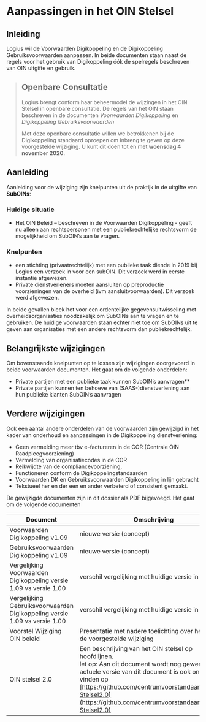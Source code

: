 # Aanpassingen in het OIN Stelsel 
## Inleiding 

Logius wil de Voorwaarden Digikoppeling en de Digikoppeling Gebruiksvoorwaarden aanpassen. In beide documenten staan naast de regels voor het gebruik van Digikoppeling óók de spelregels beschreven van OIN uitgifte en gebruik. 

> ## Openbare Consultatie
> 
> Logius brengt conform haar beheermodel de wijzingen in het OIN Stelsel in openbare consultatie. De regels van het OIN staan beschreven in de documenten *Voorwaarden Digikoppeling*  en *Digikoppeling Gebruiksvoorwaarden* 
>
> Met deze openbare consultatie willen we betrokkenen bij de Digikoppeling standaard oproepen om inbreng te geven op deze voorgestelde wijziging. U kunt dit doen tot en met **woensdag 4 november 2020**.

## Aanleiding

Aanleiding voor de wijziging zijn knelpunten uit de praktijk in de uitgifte van **SubOINs**: 

### Huidige situatie 

- Het OIN Beleid – beschreven in de Voorwaarden Digikoppeling - geeft nu alleen aan rechtspersonen met een publiekrechtelijke rechtsvorm de mogelijkheid om SubOIN’s aan te vragen.

### Knelpunten

- een stichting (privaatrechtelijk) met een publieke taak diende in 2019 bij Logius een verzoek in voor een subOIN. Dit verzoek werd in eerste instantie afgewezen.
- Private dienstverleners moeten aansluiten op preproductie voorzieningen van de overheid (ivm aansluitvoorwaarden). Dit verzoek werd afgewezen.

In beide gevallen bleek het voor een ordentelijke gegevensuitwisseling met overheidsorganisaties noodzakelijk om SubOINs aan te vragen en te gebruiken. De huidige voorwaarden staan echter niet toe om SubOINs uit te geven aan organisaties met een andere rechtsvorm dan publiekrechtelijk.

## Belangrijkste wijzigingen

Om bovenstaande knelpunten op te lossen zijn wijzigingen doorgevoerd in beide voorwaarden documenten. Het gaat om de volgende onderdelen:

- Private partijen met een publieke taak kunnen SubOIN’s aanvragen**
- Private partijen kunnen ten behoeve van (SAAS-)dienstverlening aan hun publieke klanten SubOIN’s aanvragen

## Verdere wijzigingen

Ook een aantal andere onderdelen van de voorwaarden zijn gewijzigd in het kader van onderhoud en aanpassingen in de Digikoppeling dienstverlening:

- Geen vermelding meer tbv e-factureren in de COR (Centrale OIN Raadpleegvoorziening) 
- Vermelding van organisatiecodes in de COR
- Reikwijdte van de compliancevoorziening,  
- Functioneren conform de Digikoppelingstandaarden
- Voorwaarden DK en Gebruiksvoorwaarden Digikoppeling in lijn gebracht
- Tekstueel her en der een en ander verbeterd of consistent gemaakt.

De gewijzigde documenten zijn in dit dossier als PDF bijgevoegd. Het gaat om de volgende documenten 

|Document|Omschrijving|
|------------------------------------------------------|---|
|Voorwaarden Digikoppeling v1.09|nieuwe versie (concept)|
|Gebruiksvoorwaarden Digikoppeling v1.09|nieuwe versie (concept)|
|Vergelijking Voorwaarden Digikoppeling versie 1.09 vs versie 1.00|verschil vergelijking met huidige versie in detail|
|Vergelijking Gebruiksvoorwaarden Digikoppeling versie 1.09 vs versie 1.00|verschil vergelijking met huidige versie in detail|
|Voorstel Wijziging OIN beleid|Presentatie met nadere toelichting over het OIN en de voorgestelde wijziging|
|OIN stelsel 2.0|Een beschrijving van het OIN stelsel op hoofdlijnen.<br>let op: Aan dit document wordt nog gewerkt. De actuele versie van dit document is ook online te vinden op [https://github.com/centrumvoorstandaarden/OIN-Stelsel2.0](https://github.com/centrumvoorstandaarden/OIN-Stelsel2.0)|

